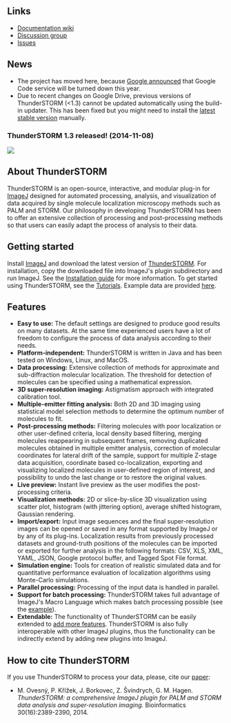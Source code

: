 ## Links
  * [Documentation wiki](https://github.com/zitmen/thunderstorm/wiki)
  * [Discussion group](http://groups.google.com/group/thunderstorm-users)
  * [Issues](https://github.com/zitmen/thunderstorm/issues)

## News
  * The project has moved here, because [Google announced](http://google-opensource.blogspot.cz/2015/03/farewell-to-google-code.html) that Google Code service will be turned down this year.
  * Due to recent changes on Google Drive, previous versions of ThunderSTORM (<1.3) cannot be updated automatically using the build-in updater. This has been fixed but you might need to install the [latest stable version](https://googledrive.com/host/0BzOGc-xMFyDYR1JaelZYQmJsaUE/builds/stable/latest.html) manually.

### ThunderSTORM 1.3 released! (2014-11-08)
<a href="https://googledrive.com/host/0BzOGc-xMFyDYR1JaelZYQmJsaUE/builds/stable/latest.html">
<img src="https://googledrive.com/host/0BzOGc-xMFyDYR1JaelZYQmJsaUE/wiki/thunderstorm-logo-download.png" />
</a>

## About ThunderSTORM
ThunderSTORM is an open-source, interactive, and modular plug-in for [ImageJ](http://rsb.info.nih.gov/ij/) designed for automated processing, analysis, and visualization of data acquired by single molecule localization microscopy methods such as PALM and STORM. Our philosophy in developing ThunderSTORM has been to offer an extensive collection of processing and post-processing methods so that users can easily adapt the process of analysis to their data.

## Getting started
Install [ImageJ](http://imagej.nih.gov/ij/index.html) and download the latest version of [ThunderSTORM](https://googledrive.com/host/0BzOGc-xMFyDYR1JaelZYQmJsaUE/builds/stable/latest.html). For installation, copy the downloaded file into ImageJ's plugin subdirectory and run ImageJ. See the [Installation guide](Installation) for more information. To get started using ThunderSTORM, see the [Tutorials](Tutorials). Example data are provided [here](https://googledrive.com/host/0BzOGc-xMFyDYR1JaelZYQmJsaUE/data/12%20+%20cyl%20lens.zip).


## Features
  * **Easy to use:** The default settings are designed to produce good results on many datasets. At the same time experienced users have a lot of freedom to configure the process of data analysis according to their needs.
  * **Platform-independent:** ThunderSTORM is written in Java and has been tested on Windows, Linux, and MacOS.
  * **Data processing:** Extensive collection of methods for approximate and sub-diffraction molecular localization. The threshold for detection of molecules can be specified using a mathematical expression.
  * **3D super-resolution imaging:**  Astigmatism approach with integrated calibration tool.
  * **Multiple-emitter fitting analysis:** Both 2D and 3D imaging using statistical model selection methods to determine the optimum number of molecules to fit.
  * **Post-processing methods:** Filtering molecules with poor localization or other user-defined criteria, local density based filtering, merging molecules reappearing in subsequent frames, removing duplicated molecules obtained in multiple emitter analysis, correction of molecular coordinates for lateral drift of the sample, support for multiple Z-stage data acquisition, coordinate based co-localization, exporting and visualizing localized molecules in user-defined region of interest, and possibility to undo the last change or to restore the original values.
  * **Live preview:** Instant live preview as the user modifies the post-processing criteria.
  * **Visualization methods:** 2D or slice-by-slice 3D visualization using scatter plot, histogram (with jittering option), average shifted histogram, Gaussian rendering.
  * **Import/export:** Input image sequences and the final super-resolution images can be opened or saved in any format supported by ImageJ or by any of its plug-ins. Localization results from previously processed datasets and ground-truth positions of the molecules can be imported or exported for further analysis in the following formats: CSV, XLS, XML, YAML, JSON, Google protocol buffer, and Tagged Spot File format.
  * **Simulation engine:** Tools for creation of realistic simulated data and for quantitative performance evaluation of localization algorithms using Monte-Carlo simulations.
  * **Parallel processing:** Processing of the input data is handled in parallel.
  * **Support for batch processing:** ThunderSTORM takes full advantage of ImageJ's Macro Language which makes batch processing possible (see the [example](BatchProcessing)).
  * **Extendable:** The functionality of ThunderSTORM can be easily extended to [add more features](Developers). ThunderSTORM is also fully interoperable with other ImageJ plugins, thus the functionality can be indirectly extend by adding new plugins into ImageJ.


## How to cite ThunderSTORM
If you use ThunderSTORM to process your data, please, cite our [paper](http://dx.doi.org/10.1093/bioinformatics/btu202):
  * M. Ovesný, P. Křížek, J. Borkovec, Z. Švindrych, G. M. Hagen. _ThunderSTORM: a comprehensive ImageJ plugin for PALM and STORM data analysis and super-resolution imaging._ Bioinformatics 30(16):2389-2390, 2014.
